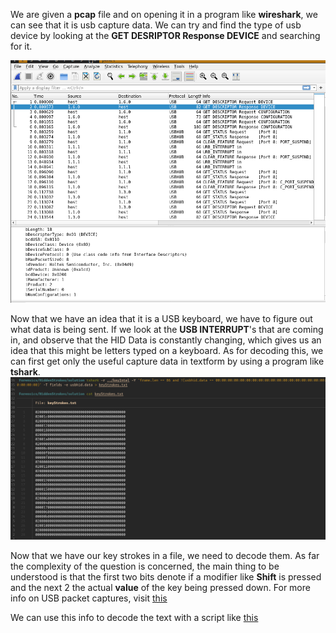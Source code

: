 We are given a **pcap** file and on opening it in a program like **wireshark**, we can see that it is usb capture data. We can try and find the type of usb device by looking at the **GET DESRIPTOR Response DEVICE** and searching for it.

![Wireshark](solution/type.png)

Now that we have an idea that it is a USB keyboard, we have to figure out what data is being sent. If we look at the **USB INTERRUPT**'s that are coming in, and observe that the HID Data is constantly changing, which gives us an idea that this might be letters typed on a keyboard. As for decoding this, we can first get only the useful capture data in textform by using a program like **tshark**.
![tshark filtering](solution/tshark.png)

Now that we have our key strokes in a file, we need to decode them. As far the complexity of the question is concerned, the main thing to be understood is that the first two bits denote if a modifier like **Shift** is pressed and the next 2 the actual **value** of the key being pressed down. For more info on USB packet captures, visit [this](https://bitvijays.github.io/LFC-Forensics.html)

We can use this info to decode the text with a script like [this](solution/solve.py)

